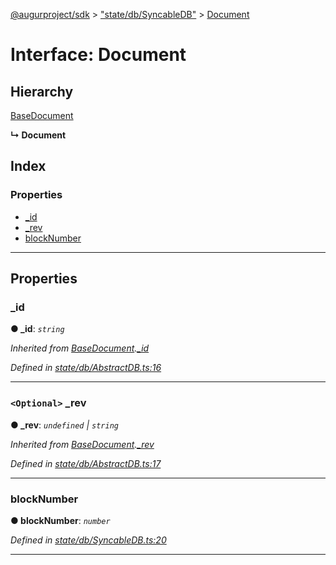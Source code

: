[@augurproject/sdk](../README.md) > ["state/db/SyncableDB"](../modules/_state_db_syncabledb_.md) > [Document](../interfaces/_state_db_syncabledb_.document.md)

# Interface: Document

## Hierarchy

 [BaseDocument](_state_db_abstractdb_.basedocument.md)

**↳ Document**

## Index

### Properties

* [_id](_state_db_syncabledb_.document.md#_id)
* [_rev](_state_db_syncabledb_.document.md#_rev)
* [blockNumber](_state_db_syncabledb_.document.md#blocknumber)

---

## Properties

<a id="_id"></a>

###  _id

**● _id**: *`string`*

*Inherited from [BaseDocument](_state_db_abstractdb_.basedocument.md).[_id](_state_db_abstractdb_.basedocument.md#_id)*

*Defined in [state/db/AbstractDB.ts:16](https://github.com/AugurProject/augur/blob/1991ef64ef/packages/augur-sdk/src/state/db/AbstractDB.ts#L16)*

___
<a id="_rev"></a>

### `<Optional>` _rev

**● _rev**: *`undefined` \| `string`*

*Inherited from [BaseDocument](_state_db_abstractdb_.basedocument.md).[_rev](_state_db_abstractdb_.basedocument.md#_rev)*

*Defined in [state/db/AbstractDB.ts:17](https://github.com/AugurProject/augur/blob/1991ef64ef/packages/augur-sdk/src/state/db/AbstractDB.ts#L17)*

___
<a id="blocknumber"></a>

###  blockNumber

**● blockNumber**: *`number`*

*Defined in [state/db/SyncableDB.ts:20](https://github.com/AugurProject/augur/blob/1991ef64ef/packages/augur-sdk/src/state/db/SyncableDB.ts#L20)*

___

